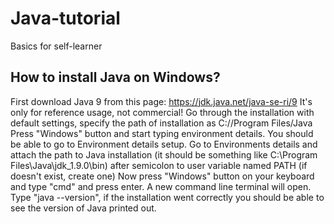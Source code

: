 # Java-tutorial
Basics for self-learner

## How to install Java on Windows?
First download Java 9 from this page: https://jdk.java.net/java-se-ri/9 It's only for reference usage, not commercial!
Go through the installation with default settings, specify the path of installation as C://Program Files/Java
Press "Windows" button and start typing environment details. You should be able to go to Environment details setup.
Go to Environments details and attach the path to Java installation (it should be something like C:\Program Files\Java\jdk_1.9.0\bin) after semicolon to user variable named PATH (if doesn't exist, create one)
Now press "Windows" button on your keyboard and type "cmd" and press enter. A new command line terminal will open. Type "java --version", if the installation went correctly you should be able to see the version of Java printed out.
